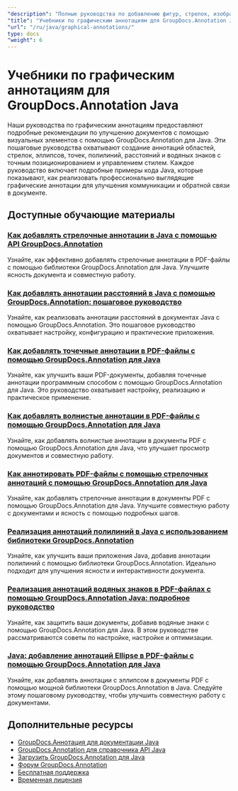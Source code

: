 ```yaml
---
"description": "Полные руководства по добавлению фигур, стрелок, изображений и графических элементов в документы с помощью GroupDocs.Annotation для Java."
"title": "Учебники по графическим аннотациям для GroupDocs.Annotation Java"
"url": "/ru/java/graphical-annotations/"
type: docs
"weight": 6
---
```


# Учебники по графическим аннотациям для GroupDocs.Annotation Java

Наши руководства по графическим аннотациям предоставляют подробные рекомендации по улучшению документов с помощью визуальных элементов с помощью GroupDocs.Annotation для Java. Эти пошаговые руководства охватывают создание аннотаций областей, стрелок, эллипсов, точек, полилиний, расстояний и водяных знаков с точным позиционированием и управлением стилем. Каждое руководство включает подробные примеры кода Java, которые показывают, как реализовать профессионально выглядящие графические аннотации для улучшения коммуникации и обратной связи в документе.

## Доступные обучающие материалы

### [Как добавлять стрелочные аннотации в Java с помощью API GroupDocs.Annotation](./add-arrow-annotations-java-groupdocs/)
Узнайте, как эффективно добавлять стрелочные аннотации в PDF-файлы с помощью библиотеки GroupDocs.Annotation для Java. Улучшите ясность документа и совместную работу.

### [Как добавлять аннотации расстояний в Java с помощью GroupDocs.Annotation: пошаговое руководство](./add-distance-annotations-java-groupdocs-annotation/)
Узнайте, как реализовать аннотации расстояний в документах Java с помощью GroupDocs.Annotation. Это пошаговое руководство охватывает настройку, конфигурацию и практические приложения.

### [Как добавлять точечные аннотации в PDF-файлы с помощью GroupDocs.Annotation для Java](./groupdocs-annotation-java-add-point-pdf/)
Узнайте, как улучшить ваши PDF-документы, добавляя точечные аннотации программным способом с помощью GroupDocs.Annotation для Java. Это руководство охватывает настройку, реализацию и практическое применение.

### [Как добавлять волнистые аннотации в PDF-файлы с помощью GroupDocs.Annotation для Java](./groupdocs-java-squiggly-annotations-pdf/)
Узнайте, как добавлять волнистые аннотации в документы PDF с помощью GroupDocs.Annotation для Java, что улучшает просмотр документов и совместную работу.

### [Как аннотировать PDF-файлы с помощью стрелочных аннотаций с помощью GroupDocs.Annotation для Java](./annotate-pdf-arrows-groupdocs-java/)
Узнайте, как добавлять стрелочные аннотации в документы PDF с помощью GroupDocs.Annotation для Java. Улучшите совместную работу с документами и ясность с помощью подробных шагов.

### [Реализация аннотаций полилиний в Java с использованием библиотеки GroupDocs.Annotation](./java-polyline-annotation-groupdocs-guide/)
Узнайте, как улучшить ваши приложения Java, добавив аннотации полилиний с помощью библиотеки GroupDocs.Annotation. Идеально подходит для улучшения ясности и интерактивности документа.

### [Реализация аннотаций водяных знаков в PDF-файлах с помощью GroupDocs.Annotation Java: подробное руководство](./groupdocs-java-watermark-annotations-pdf-guide/)
Узнайте, как защитить ваши документы, добавив водяные знаки с помощью GroupDocs.Annotation для Java. В этом руководстве рассматриваются советы по настройке, настройке и оптимизации.

### [Java: добавление аннотаций Ellipse в PDF-файлы с помощью GroupDocs.Annotation для Java](./java-ellipse-annotations-pdf-groupdocs/)
Узнайте, как добавлять аннотации с эллипсом в документы PDF с помощью мощной библиотеки GroupDocs.Annotation в Java. Следуйте этому пошаговому руководству, чтобы улучшить совместную работу с документами.

## Дополнительные ресурсы

- [GroupDocs.Аннотация для документации Java](https://docs.groupdocs.com/annotation/java/)
- [GroupDocs.Annotation для справочника API Java](https://reference.groupdocs.com/annotation/java/)
- [Загрузить GroupDocs.Annotation для Java](https://releases.groupdocs.com/annotation/java/)
- [Форум GroupDocs.Annotation](https://forum.groupdocs.com/c/annotation)
- [Бесплатная поддержка](https://forum.groupdocs.com/)
- [Временная лицензия](https://purchase.groupdocs.com/temporary-license/)